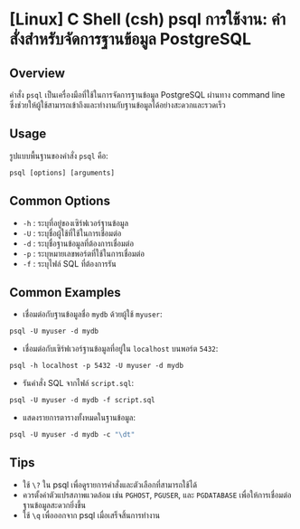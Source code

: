 # [Linux] C Shell (csh) psql การใช้งาน: คำสั่งสำหรับจัดการฐานข้อมูล PostgreSQL

## Overview
คำสั่ง `psql` เป็นเครื่องมือที่ใช้ในการจัดการฐานข้อมูล PostgreSQL ผ่านทาง command line ซึ่งช่วยให้ผู้ใช้สามารถเข้าถึงและทำงานกับฐานข้อมูลได้อย่างสะดวกและรวดเร็ว

## Usage
รูปแบบพื้นฐานของคำสั่ง `psql` คือ:

```csh
psql [options] [arguments]
```

## Common Options
- `-h` : ระบุที่อยู่ของเซิร์ฟเวอร์ฐานข้อมูล
- `-U` : ระบุชื่อผู้ใช้ที่ใช้ในการเชื่อมต่อ
- `-d` : ระบุชื่อฐานข้อมูลที่ต้องการเชื่อมต่อ
- `-p` : ระบุหมายเลขพอร์ตที่ใช้ในการเชื่อมต่อ
- `-f` : ระบุไฟล์ SQL ที่ต้องการรัน

## Common Examples
- เชื่อมต่อกับฐานข้อมูลชื่อ `mydb` ด้วยผู้ใช้ `myuser`:
```csh
psql -U myuser -d mydb
```

- เชื่อมต่อกับเซิร์ฟเวอร์ฐานข้อมูลที่อยู่ใน `localhost` บนพอร์ต `5432`:
```csh
psql -h localhost -p 5432 -U myuser -d mydb
```

- รันคำสั่ง SQL จากไฟล์ `script.sql`:
```csh
psql -U myuser -d mydb -f script.sql
```

- แสดงรายการตารางทั้งหมดในฐานข้อมูล:
```csh
psql -U myuser -d mydb -c "\dt"
```

## Tips
- ใช้ `\?` ใน psql เพื่อดูรายการคำสั่งและตัวเลือกที่สามารถใช้ได้
- ควรตั้งค่าตัวแปรสภาพแวดล้อม เช่น `PGHOST`, `PGUSER`, และ `PGDATABASE` เพื่อให้การเชื่อมต่อฐานข้อมูลสะดวกยิ่งขึ้น
- ใช้ `\q` เพื่อออกจาก psql เมื่อเสร็จสิ้นการทำงาน